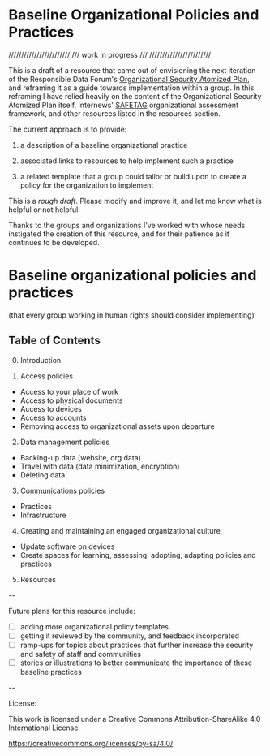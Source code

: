 # Baseline Organizational Policies and Practices

////////////////////////
/// work in progress ///
////////////////////////

This is a draft of a resource that came out of envisioning the next iteration of the 
Responsible Data Forum's [Organizational Security Atomized Plan](https://github.com/the-engine-room/responsible-data/tree/master/organizational-security-atomized-plan), and reframing it as a guide towards implementation within a group. In 
this reframing I have relied heavily on the content of the Organizational Security 
Atomized Plan itself, Internews' [SAFETAG](https://github.com/OpenInternet/SAFETAG/) 
organizational assessment framework, and other resources listed in the 
resources section.  

The current approach is to provide: 

1. a description of a baseline organizational practice 

2. associated links to resources to help implement such a practice

3. a related template that a group could tailor or build upon to 
create a policy for the organization to implement

This is a *rough draft*. Please modify and improve it, and let me know what is helpful or not helpful! 

Thanks to the groups and organizations I've worked with whose needs 
instigated the creation of this resource, and for their patience as it 
continues to be developed. 

# Baseline organizational policies and practices 
(that every group working in human rights should consider implementing)

## Table of Contents

0. Introduction

1. Access policies
  * Access to your place of work
  * Access to physical documents
  * Access to devices
  * Access to accounts
  * Removing access to organizational assets upon departure

2. Data management policies
 * Backing-up data (website, org data)
 * Travel with data (data minimization, encryption)
 * Deleting data

3. Communications policies 
  * Practices
  * Infrastructure

4. Creating and maintaining an engaged organizational culture
  * Update software on devices
  * Create spaces for learning, assessing, adopting, adapting policies and practices

5. Resources

--

Future plans for this resource include:

- [ ] adding more organizational policy templates
- [ ] getting it reviewed by the community, and feedback incorporated
- [ ] ramp-ups for topics about practices that further increase the 
security and safety of staff and communities
- [ ] stories or illustrations to better communicate the importance of 
these baseline practices

--

License:

This work is licensed under a Creative Commons Attribution-ShareAlike 4.0 International License

https://creativecommons.org/licenses/by-sa/4.0/
